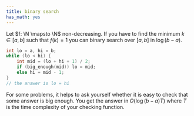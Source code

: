 ```yaml
---
title: binary search
has_math: yes
---
```


$\newcommand{\N}{\mathbb N}$
Let $f: \N \mapsto \N$ non-decreasing.
If you have to find the minimum $k \in [a,b]$ such that $f(k)=1$
you can binary search over $[a,b]$ in $\log(b-a)$.

```cpp
int lo = a, hi = b;
while (lo < hi) {
	int mid = (lo + hi + 1) / 2;
	if (big_enough(mid)) lo = mid;
	else hi = mid - 1;
}
// the answer is lo = hi
```

For some problems, it helps to ask yourself whether it is easy
to check that some answer is big enough. You get the answer in $O(\log(b-a) T)$
where $T$ is the time complexity of your checking function. 

